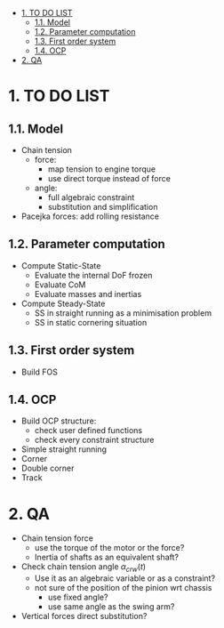 - [1. TO DO LIST](#1-to-do-list)
  - [1.1. Model](#11-model)
  - [1.2. Parameter computation](#12-parameter-computation)
  - [1.3. First order system](#13-first-order-system)
  - [1.4. OCP](#14-ocp)
- [2. QA](#2-qa)

# 1. TO DO LIST

## 1.1. Model

- Chain tension
  - force:
    - map tension to engine torque
    - use direct torque instead of force
  - angle:
    - full algebraic constraint
    - substitution and simplification
- Pacejka forces: add rolling resistance

  
## 1.2. Parameter computation

- Compute Static-State
  - Evaluate the internal DoF frozen
  - Evaluate CoM
  - Evaluate masses and inertias
- Compute Steady-State
  - SS in straight running as a minimisation problem
  - SS in static cornering situation

## 1.3. First order system

- Build FOS

## 1.4. OCP 

- Build OCP structure:
  - check user defined functions
  - check every constraint structure
- Simple straight running
- Corner
- Double corner
- Track
 

# 2. QA

- Chain tension force
  - use the torque of the motor or the force?
  - Inertia of shafts as an equivalent shaft?
- Check chain tension angle $\alpha_{crw}(t)$
  - Use it as an algebraic variable or as a constraint?
  - not sure of the position of the pinion wrt chassis
    - use fixed angle? 
    - use same angle as the swing arm? 
- Vertical forces direct substitution?